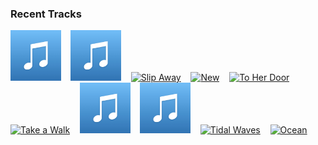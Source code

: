### Recent Tracks
[<img src='https://github.com/atfinke/atfinke/blob/master/placeholder.jpeg?raw=true' width='16%' height='16%' alt='You Cant Hurry Love - 2016 Remaster'>](https://www.last.fm/music/phil%2bcollins/_/you%2bcan%2527t%2bhurry%2blove%2b-%2b2016%2bremaster)&nbsp;&nbsp;&nbsp;&nbsp;[<img src='https://github.com/atfinke/atfinke/blob/master/placeholder.jpeg?raw=true' width='16%' height='16%' alt='Problems'>](https://www.last.fm/music/petit%2bbiscuit/_/problems)&nbsp;&nbsp;&nbsp;&nbsp;[<img src='https://lastfm.freetls.fastly.net/i/u/300x300/de2a2333f3da846c35d3c822469abed4.png' width='16%' height='16%' alt='Slip Away'>](https://www.last.fm/music/perfume%2bgenius/_/slip%2baway)&nbsp;&nbsp;&nbsp;&nbsp;[<img src='https://lastfm.freetls.fastly.net/i/u/300x300/87c13f95d6a04cf999ac3e78f89d370b.png' width='16%' height='16%' alt='New'>](https://www.last.fm/music/paul%2bmccartney/_/new)&nbsp;&nbsp;&nbsp;&nbsp;[<img src='https://lastfm.freetls.fastly.net/i/u/300x300/22ffa564017c4a5baaf73a67601674c0.png' width='16%' height='16%' alt='To Her Door'>](https://www.last.fm/music/paul%2bkelly%2band%2bthe%2bcoloured%2bgirls/_/to%2bher%2bdoor)&nbsp;&nbsp;&nbsp;&nbsp;<br>[<img src='https://lastfm.freetls.fastly.net/i/u/300x300/e5d93ad6c1d34a6b8c82eb68fcb00fef.png' width='16%' height='16%' alt='Take a Walk'>](https://www.last.fm/music/passion%2bpit/_/take%2ba%2bwalk)&nbsp;&nbsp;&nbsp;&nbsp;[<img src='https://github.com/atfinke/atfinke/blob/master/placeholder.jpeg?raw=true' width='16%' height='16%' alt='I Dont Mind (Instrumental Version)'>](https://www.last.fm/music/particle%2bhouse/_/i%2bdon%2527t%2bmind%2b%2528instrumental%2bversion%2529)&nbsp;&nbsp;&nbsp;&nbsp;[<img src='https://github.com/atfinke/atfinke/blob/master/placeholder.jpeg?raw=true' width='16%' height='16%' alt='Hard Times'>](https://www.last.fm/music/paramore/_/hard%2btimes)&nbsp;&nbsp;&nbsp;&nbsp;[<img src='https://lastfm.freetls.fastly.net/i/u/300x300/ccaf827214dc2eb68897ac28f7471b2e.png' width='16%' height='16%' alt='Tidal Waves'>](https://www.last.fm/music/parade%2bof%2blights/_/tidal%2bwaves)&nbsp;&nbsp;&nbsp;&nbsp;[<img src='https://lastfm.freetls.fastly.net/i/u/300x300/cf466923ed4f3179d64003fb0719c906.png' width='16%' height='16%' alt='Ocean'>](https://www.last.fm/music/parachute/_/ocean)&nbsp;&nbsp;&nbsp;&nbsp;<br>